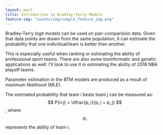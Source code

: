 ```yaml
---
layout: post
title: Introduction to Bradley-Terry Models
feature-img: "assets/img/sample_feature_img.png"
---
```


Bradley-Terry logit models can be used on pair-comparision data. Given that data points are drawn from the same population, it can estimate the probability that one individual/team is better than another.

This is especially useful when ranking or estimating the ability of professional sport teams. There are also some bioinformatic and genetic applications as well. I'll look to use it in estimating the ability of 2018 NBA playoff teams.  

Parameter estimation in the BTM models are produced as a result of maximum likelihood (MLE).

The estimated probability that team i beats team j can be measured as:   
        $$ P(i>j) = \dfrac{p_i}{p_i + p_j} $$, where $$p_i$$ represents the ability of team i.
